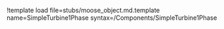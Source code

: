 !template load file=stubs/moose_object.md.template name=SimpleTurbine1Phase syntax=/Components/SimpleTurbine1Phase

